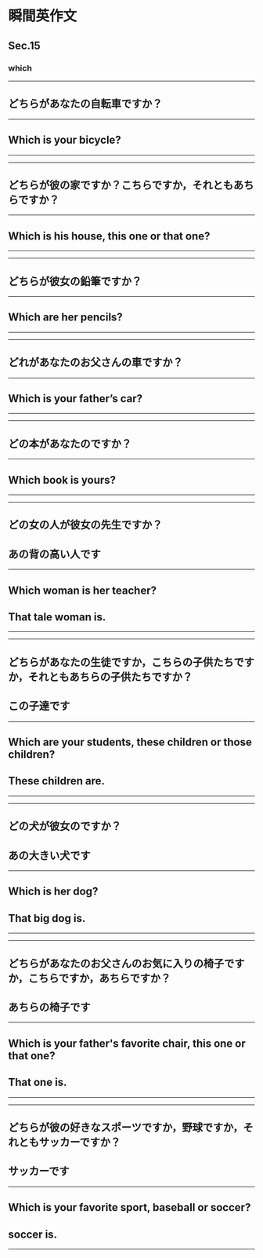 # 瞬間英作文
## Sec.15
### which
***
<!-- 1 -->
## どちらがあなたの自転車ですか？
---
## Which is your bicycle?
***
***
<!-- 2 -->
## どちらが彼の家ですか？こちらですか，それともあちらですか？
---
## Which is his house, this one or that one?
***
***
<!-- 3 -->
## どちらが彼女の鉛筆ですか？
---
## Which are her pencils?
***
***
<!-- 4 -->
## どれがあなたのお父さんの車ですか？
---
## Which is your father’s car?
***
***
<!-- 5 -->
## どの本があなたのですか？
---
## Which book is yours?
***
***
<!-- 6 -->
## どの女の人が彼女の先生ですか？
## あの背の高い人です
---
## Which woman is her teacher?
## That tale woman is.
***
***
<!-- 7 -->
## どちらがあなたの生徒ですか，こちらの子供たちですか，それともあちらの子供たちですか？
## この子達です
---
## Which are your students, these children or those children?
## These children are.
***
***
<!-- 8 -->
## どの犬が彼女のですか？
## あの大きい犬です
---
## Which is her dog?
## That big dog is.
***
***
<!-- 9 -->
## どちらがあなたのお父さんのお気に入りの椅子ですか，こちらですか，あちらですか？
## あちらの椅子です
---
## Which is your father's favorite chair, this one or that one?
## That one is.
***
***
<!-- 10 -->
## どちらが彼の好きなスポーツですか，野球ですか，それともサッカーですか？
## サッカーです
---
## Which is your favorite sport, baseball or soccer?
## soccer is.
***
